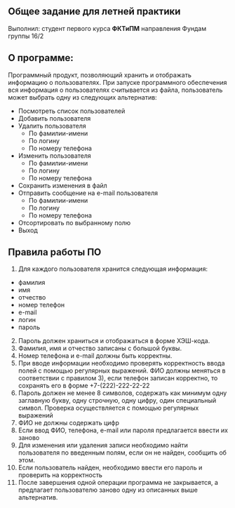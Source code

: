 ## Общее задание для летней практики 
Выполнил: студент первого курса **ФКТиПМ** направления Фундам группы 16/2
## О программе:
Программный продукт, позволяющий хранить и отображать информацию о пользователях. При запуске программного обеспечения вся информация о пользователях считывается из файла, пользователь может выбрать одну из следующих альтернатив:
* Посмотреть список пользователей
* Добавить пользователя
* Удалить пользователя
  * По фамилии-имени
  * По логину
  * По номеру телефона
* Изменить пользователя
  * По фамилии-имени
  * По логину
  * По номеру телефона
* Сохранить изменения в файл
* Отправить сообщение на e-mail пользователя
  * По фамилии-имени
  * По логину
  * По номеру телефона
* Отсортировать по выбранному полю
* Выход
## Правила работы ПО
1. Для каждого пользователя хранится следующая информация: 
* фамилия
* имя
* отчество
* номер телефон
* e-mail
* логин
* пароль
2. Пароль должен храниться и отображаться в форме ХЭШ-кода. 
3. Фамилия, имя и отчество записаны с большой буквы. 
4. Номер телефона и e-mail должны быть корректны. 
5. При вводе информации необходимо проверять корректность ввода полей с помощью регулярных выражений. ФИО должны меняться в соответствии с правилом 3), если телефон записан корректно, то сохранять его в форме +7-(222)-222-22-22
6. Пароль должен не менее 8 символов, содержать как минимум одну заглавную букву, одну строчную, одну цифру, один специальный символ. Проверка осуществляется с помощью регулярных выражений
7. ФИО не должны содержать цифр
8. Если ввод ФИО, телефона, e-mail или пароля предлагается ввести их заново
9. Для изменения или удаления записи необходимо найти пользователя по введенным полям, если он не найден, сообщить об этом.
10. Если пользователь найден, необходимо ввести его пароль и проверить на корректность
11. После завершения одной операции программа не закрывается, а предлагает пользователю заново одну из описанных выше альтернатив.


